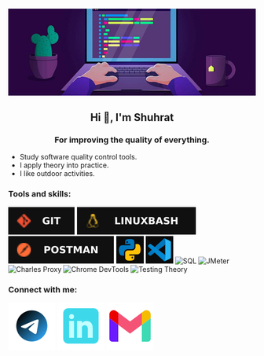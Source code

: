 ![Header](https://github.com/Realboy116/Realboy116/blob/main/files/darkworkplace.jpeg)

<h2 align="center"> Hi 🤚, I'm <strong>Shuhrat</strong></h2>
<h3 align="center">For improving the quality of everything.</h3>

- Study software quality control tools.
- I apply theory into practice.
- I like outdoor activities.

### Tools and skills:

![Git](https://github.com/Realboy116/Realboy116/blob/main/files/68747470733a2f2f696d672e736869656c64732e696f2f62616467652f4769742d3130313031303f7374796c653d666f722d7468652d6261646765266c6f676f3d676974.svg)
![LinuxBash](https://github.com/Realboy116/Realboy116/blob/main/files/68747470733a2f2f696d672e736869656c64732e696f2f62616467652f4c696e7578426173682d3130313031303f7374796c653d666f722d7468652d6261646765266c6f676f3d6c696e7578.svg)
![Postman](https://github.com/Realboy116/Realboy116/blob/main/files/68747470733a2f2f696d672e736869656c64732e696f2f62616467652f506f73746d616e2d3130313031303f7374796c653d666f722d7468652d6261646765266c6f676f3d506f73746d616e.svg)
![Python](https://github.com/Realboy116/Realboy116/blob/main/files/python%20(2).svg)
![VsCode](https://github.com/Realboy116/Realboy116/blob/main/files/vscode.svg)
![SQL](https://img.shields.io/badge/SQL-101010?style=for-the-badge&logo=PostgreSQL)
![JMeter](https://img.shields.io/badge/Jmeter-101010?style=for-the-badge&logo=Apachejmeter)
![Charles Proxy](https://img.shields.io/badge/Charles_Proxy-101010?style=for-the-badge&logo=charlesproxy)
![Chrome DevTools](https://img.shields.io/badge/Chrome_DevTools-101010?style=for-the-badge&logo=googlechrome)
![Testing Theory](https://img.shields.io/badge/Testing_Theory-101010?style=for-the-badge&logo=Testing)


### Connect with me:
[![Telegram](https://github.com/Realboy116/Realboy116/blob/main/files/tg.svg)](https://t.me/Realboy116) [![Linkedin](https://github.com/Realboy116/Realboy116/blob/main/files/linkedin.svg)](https://www.linkedin.com/in/shuhrat-abduraimov-308573236) [![Gmail](https://github.com/Realboy116/Realboy116/blob/main/files/gmail.svg)](mailto:shuhrat2013@gmail.com)
